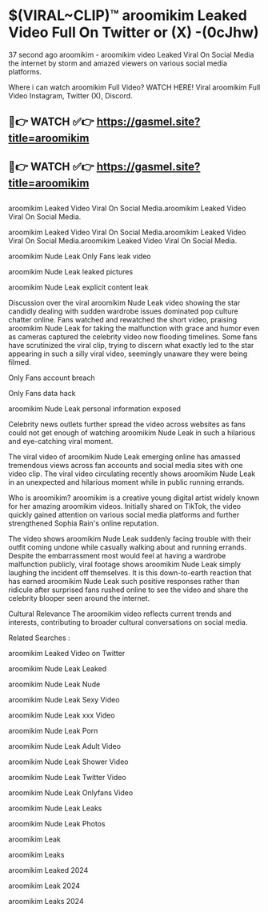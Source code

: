# $(VIRAL~CLIP)™ aroomikim Leaked Video Full On Twitter or (X) -(0cJhw)
37 second ago aroomikim - aroomikim video Leaked Viral On Social Media the internet by storm and amazed viewers on various social media platforms.

Where i can watch aroomikim Full Video? WATCH HERE! Viral aroomikim Full Video Instagram, Twitter (X), Discord.

## 🔴👉 WATCH ✅👉 https://gasmel.site?title=aroomikim
## 🔴👉 WATCH ✅👉 https://gasmel.site?title=aroomikim
##
aroomikim Leaked Video Viral On Social Media.aroomikim Leaked Video Viral On Social Media.

aroomikim Leaked Video Viral On Social Media.aroomikim Leaked Video Viral On Social Media.aroomikim Leaked Video Viral On Social Media.

aroomikim Nude Leak Only Fans leak video

aroomikim Nude Leak leaked pictures

aroomikim Nude Leak explicit content leak

Discussion over the viral aroomikim Nude Leak video showing the star candidly dealing with sudden wardrobe issues dominated pop culture chatter online. Fans watched and rewatched the short video, praising aroomikim Nude Leak for taking the malfunction with grace and humor even as cameras captured the celebrity video now flooding timelines. Some fans have scrutinized the viral clip, trying to discern what exactly led to the star appearing in such a silly viral video, seemingly unaware they were being filmed.


Only Fans account breach

Only Fans data hack

aroomikim Nude Leak personal information exposed

Celebrity news outlets further spread the video across websites as fans could not get enough of watching aroomikim Nude Leak in such a hilarious and eye-catching viral moment.


The viral video of aroomikim Nude Leak emerging online has amassed tremendous views across fan accounts and social media sites with one video clip. The viral video circulating recently shows aroomikim Nude Leak in an unexpected and hilarious moment while in public running errands.


Who is aroomikim? aroomikim is a creative young digital artist widely known for her amazing aroomikim videos. Initially shared on TikTok, the video quickly gained attention on various social media platforms and further strengthened Sophia Rain's online reputation.

The video shows aroomikim Nude Leak suddenly facing trouble with their outfit coming undone while casually walking about and running errands. Despite the embarrassment most would feel at having a wardrobe malfunction publicly, viral footage shows aroomikim Nude Leak simply laughing the incident off themselves. It is this down-to-earth reaction that has earned aroomikim Nude Leak such positive responses rather than ridicule after surprised fans rushed online to see the video and share the celebrity blooper seen around the internet.

Cultural Relevance The aroomikim video reflects current trends and interests, contributing to broader cultural conversations on social media.

Related Searches :

aroomikim Leaked Video on Twitter

aroomikim Nude Leak Leaked

aroomikim Nude Leak Nude

aroomikim Nude Leak Sexy Video

aroomikim Nude Leak xxx Video

aroomikim Nude Leak Porn

aroomikim Nude Leak Adult Video

aroomikim Nude Leak Shower Video

aroomikim Nude Leak Twitter Video

aroomikim Nude Leak Onlyfans Video

aroomikim Nude Leak Leaks

aroomikim Nude Leak Photos

aroomikim Leak

aroomikim Leaks

aroomikim Leaked 2024

aroomikim Leak 2024

aroomikim Leaks 2024
